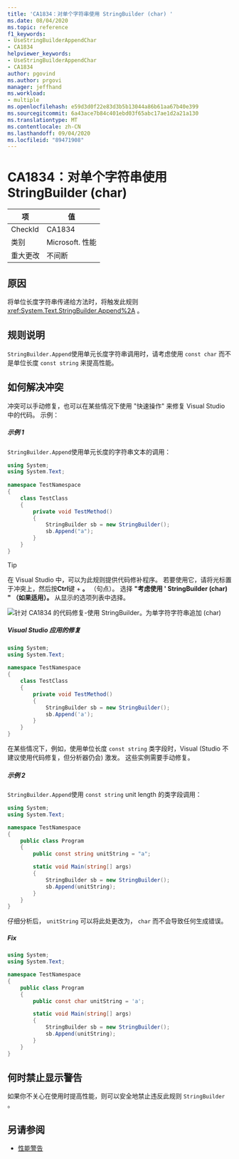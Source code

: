 ```yaml
---
title: 'CA1834：对单个字符串使用 StringBuilder (char) '
ms.date: 08/04/2020
ms.topic: reference
f1_keywords:
- UseStringBuilderAppendChar
- CA1834
helpviewer_keywords:
- UseStringBuilderAppendChar
- CA1834
author: pgovind
ms.author: prgovi
manager: jeffhand
ms.workload:
- multiple
ms.openlocfilehash: e59d3d0f22e83d3b5b13044a86b61aa67b40e399
ms.sourcegitcommit: 6a43ace7b84c401ebd03f65abc17ae1d2a21a130
ms.translationtype: MT
ms.contentlocale: zh-CN
ms.lasthandoff: 09/04/2020
ms.locfileid: "89471908"
---
```

# <a name="ca1834-use-stringbuilderappendchar-for-single-character-strings"></a>CA1834：对单个字符串使用 StringBuilder (char) 

|项|值|
|-|-|
|CheckId|CA1834|
|类别|Microsoft. 性能|
|重大更改|不间断|

## <a name="cause"></a>原因

将单位长度字符串传递给方法时，将触发此规则 <xref:System.Text.StringBuilder.Append%2A> 。

## <a name="rule-description"></a>规则说明

`StringBuilder.Append`使用单元长度字符串调用时，请考虑使用 `const char` 而不是单位长度 `const string` 来提高性能。

## <a name="how-to-fix-violations"></a>如何解决冲突

冲突可以手动修复，也可以在某些情况下使用 "快速操作" 来修复 Visual Studio 中的代码。 示例：

##### <a name="example-1"></a>示例 1
`StringBuilder.Append`使用单元长度的字符串文本的调用：
```csharp
using System; 
using System.Text;
 
namespace TestNamespace 
{ 
    class TestClass 
    { 
        private void TestMethod() 
        { 
            StringBuilder sb = new StringBuilder();
            sb.Append("a");
        } 
    } 
}
```
> [!TIP]
> 在 Visual Studio 中，可以为此规则提供代码修补程序。 若要使用它，请将光标置于冲突上，然后按**Ctrl**键 + **。** （句点）。 选择 **"考虑使用 ' StringBuilder (char) " （如果适用）。** 从显示的选项列表中选择。
>
> ![针对 CA1834 的代码修复-使用 StringBuilder。为单字符字符串追加 (char) ](media/ca1834-codefix.png)

##### <a name="fix-applied-by-visual-studio"></a>Visual Studio 应用的修复
```csharp
using System; 
using System.Text;
 
namespace TestNamespace 
{ 
    class TestClass 
    { 
        private void TestMethod() 
        { 
            StringBuilder sb = new StringBuilder();
            sb.Append('a');
        } 
    } 
}
```

在某些情况下，例如，使用单位长度 `const string` 类字段时，Visual (Studio 不建议使用代码修复，但分析器仍会) 激发。 这些实例需要手动修复。

##### <a name="example-2"></a>示例 2
`StringBuilder.Append`使用 `const string` unit length 的类字段调用：
```cs
using System;
using System.Text;

namespace TestNamespace
{
    public class Program
    {
        public const string unitString = "a";

        static void Main(string[] args)
        {
            StringBuilder sb = new StringBuilder();
            sb.Append(unitString);
        }
    }
}
```
仔细分析后， `unitString` 可以将此处更改为， `char` 而不会导致任何生成错误。 

##### <a name="fix"></a>Fix
```cs
using System;
using System.Text;

namespace TestNamespace
{
    public class Program
    {
        public const char unitString = 'a';

        static void Main(string[] args)
        {
            StringBuilder sb = new StringBuilder();
            sb.Append(unitString);
        }
    }
}
```

## <a name="when-to-suppress-warnings"></a>何时禁止显示警告

如果你不关心在使用时提高性能，则可以安全地禁止违反此规则 `StringBuilder` 。

## <a name="see-also"></a>另请参阅

- [性能警告](../code-quality/performance-warnings.md)
